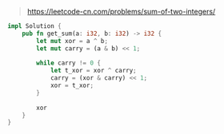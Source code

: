 > https://leetcode-cn.com/problems/sum-of-two-integers/

``` rust
impl Solution {
    pub fn get_sum(a: i32, b: i32) -> i32 {
        let mut xor = a ^ b;
        let mut carry = (a & b) << 1;
        
        while carry != 0 {
            let t_xor = xor ^ carry;
            carry = (xor & carry) << 1;
            xor = t_xor;
        }
        
        xor
    }
}
```